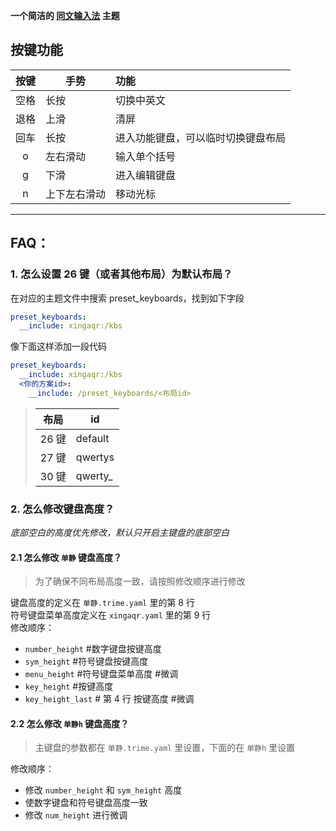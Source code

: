 
**一个简洁的 [同文输入法](https://github.com/osfans/trime) 主题**

## 按键功能

| 按键 | 手势         | 功能                               |
| :--: | ------------ | :--------------------------------- |
| 空格 | 长按         | 切换中英文                         |
| 退格 | 上滑         | 清屏                               |
| 回车 | 长按         | 进入功能键盘，可以临时切换键盘布局 |
|  o   | 左右滑动     | 输入单个括号                       |
|  g   | 下滑         | 进入编辑键盘                       |
|  n   | 上下左右滑动 | 移动光标                           |

---

## FAQ：

### 1. 怎么设置 26 键（或者其他布局）为默认布局？

在对应的主题文件中搜索 preset_keyboards，找到如下字段

```yaml
preset_keyboards:
  __include: xingaqr:/kbs
```

像下面这样添加一段代码

```yaml
preset_keyboards:
  __include: xingaqr:/kbs
  <你的方案id>:
    __include: /preset_keyboards/<布局id>
```

> | 布局  | id       |
> | ----- | -------- |
> | 26 键 | default  |
> | 27 键 | qwertys  |
> | 30 键 | qwerty\_ |

### 2. 怎么修改键盘高度？

*底部空白的高度优先修改，默认只开启主键盘的底部空白*

#### 2.1 怎么修改 `单静` 键盘高度？

> 为了确保不同布局高度一致，请按照修改顺序进行修改

键盘高度的定义在 `单静.trime.yaml` 里的第 8 行  
符号键盘菜单高度定义在 `xingaqr.yaml` 里的第 9 行  
修改顺序：

- `number_height` #数字键盘按键高度
- `sym_height` #符号键盘按键高度
- `menu_height` #符号键盘菜单高度 #微调
- `key_height` #按键高度
- `key_height_last` # 第 4 行 按键高度 #微调

#### 2.2 怎么修改 `单静h` 键盘高度？

> 主键盘的参数都在 `单静.trime.yaml` 里设置，下面的在 `单静h` 里设置

修改顺序：
- 修改 `number_height` 和 `sym_height` 高度
- 使数字键盘和符号键盘高度一致
- 修改 `num_height` 进行微调
